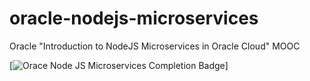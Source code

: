 # oracle-nodejs-microservices
Oracle "Introduction to NodeJS Microservices in Oracle Cloud" MOOC

[![Orace Node JS Microservices Completion Badge](https://www.youracclaim.com/badges/ecef8b1e-1f1d-48f6-8ec6-5e43a4508a05/public_url)]

